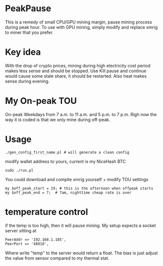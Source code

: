 # PeakPause
This is a remedy of small CPU/GPU mining margin, pause mining process during peak hour.
To use with GPU mining, simply modify and replace xmrig to miner that you prefer.

# Key idea
With the drop of crypto prices, mining during high electricity cost period makes less sense and should be stopped.
Use Kill pause and continue would cause some stale share, it should be restarted. Also heat makes sense during evening.

# My On-peak TOU
On-peak	Weekdays from 7 a.m. to 11 a.m. and 5 p.m. to 7 p.m.
Righ now the way it is coded is that we only mine during off-peak.

# Usage
```
./gen_config_first_name.pl # will generate a clean config
```
modify wallet address to yours, current is my NiceHash BTC
```
sudo ./run.pl 
```

You could download and compile xmrig yourself + modify TOU settings

```
my $off_peak_start = 19; # this is the afternoon when offpeak starts
my $off_peak_end = 7;  # 7am, nighttime cheap rate is over
```

# temperature control
if the temp is too high, then it will pause mining. My setup expects a socket server sitting at
```
PeerAddr => '192.168.1.185',   
PeerPort => '48910',   
```
Where write "temp" to the server would return a float. The bias is just adjust the value from sensor compared to my thermal stat.
 
